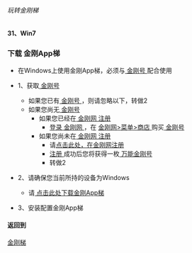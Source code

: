 ###### 玩转金刚梯
#### 31、Win7
### 下载 金刚App梯
- 在Windows上使用金刚App梯，必须与[ 金刚号 ](https://github.com/a2zitpro/web/blob/master/LadderFree/kkDictionary/KKID.md)配合使用
- 1、获取[ 金刚号 ](https://github.com/a2zitpro/web/blob/master/LadderFree/kkDictionary/KKID.md)
  - 如果您已有[ 金刚号 ](https://github.com/a2zitpro/web/blob/master/LadderFree/kkDictionary/KKID.md)，则请忽略以下，转做2
  - 如果您尚无[ 金刚号 ](https://github.com/a2zitpro/web/blob/master/LadderFree/kkDictionary/KKID.md)
    - 如果您已经在[ 金刚网 ](https://github.com/a2zitpro/web/blob/master/LadderFree/kkDictionary/KKSiteZh.md)[ 注册 ](https://github.com/a2zitpro/web/blob/master/LadderFree/kkDictionary/Registration.md)
      - [ 登录 ](https://www.atozitpro.net/zh/login/)[ 金刚网 ](https://github.com/a2zitpro/web/blob/master/LadderFree/kkDictionary/KKSiteZh.md)，在 [ 金刚网>菜单>商店 ](https://atozitpro.net/shop) 购买[ 金刚号 ](https://github.com/a2zitpro/web/blob/master/LadderFree/kkDictionary/KKID.md)
    - 如果您尚未在[ 金刚网 ](https://github.com/a2zitpro/web/blob/master/LadderFree/kkDictionary/KKSiteZh.md)[ 注册 ](https://github.com/a2zitpro/web/blob/master/LadderFree/kkDictionary/Registration.md)
      - 请[点击此处，在金刚网注册 ]()
      - [ 注册 ](https://github.com/a2zitpro/web/blob/master/LadderFree/kkDictionary/Registration.md)成功后您将获得一枚[ 万能金刚号 ](https://github.com/a2zitpro/web/blob/master/LadderFree/kkDictionary/KKIDMultipurpose.md)
      - 转做2

- 2、请确保您当前所持的设备为Windows
  - 请[ 点击此处下载金刚App梯 ](https://github.com/SoftEtherVPN/SoftEtherVPN_Stable/releases/download/v4.28-9669-beta/softether-vpnclient-v4.28-9669-beta-2018.09.11-windows-x86_x64-intel.exe)

- 3、安装配置金刚App梯



#### 返回到
[金刚梯](https://github.com/a2zitpro/web/blob/master/LadderFree/A.md)
